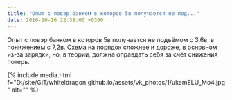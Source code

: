 ```yaml
---
title: "Опыт с повэр банком в которов 5в получается не под..."
date: 2016-10-16 22:38:00 +0300
---
```


Опыт с повэр банком в которов 5в получается не подъёмом с 3,6в, в понижением с 7,2в. Схема на порядок сложнее и дороже, в основном из-за зарядки, но, в теории, должна оправдать себя за счёт снижения потерь.

{% include media.html f="D:/site/GiT/whiteldragon.github.io/assets/vk_photos/1/ukemELU_Mo4.jpg" alt="" %}
